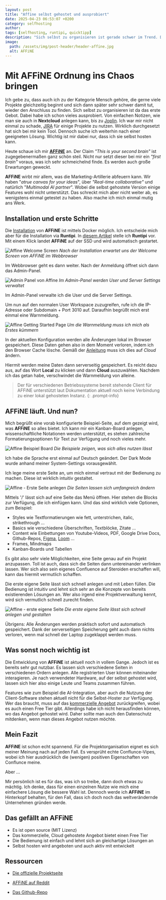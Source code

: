 ```yaml
---
layout: post
title: "Affine selbst gehostet und ausprobiert"
date: 2025-04-23 06:53:07 +0200
category: selfhosting
author: 
tags: [selfhosting, runtipi, quicktipp]
description: "Sich selbst zu organisieren ist gerade schwer im Trend. Daher schaue ich mir einmal AFFiNE an."
image:
  path: /assets/img/post-header/header-affine.jpg
  alt: AFFiNE
---
```


# Mit AFFiNE Ordnung ins Chaos bringen

Ich gebe zu, dass auch ich zu der Kategorie Mensch gehöre, die gerne viele Projekte gleichzeitig beginnt und sich dann später sehr schwer damit tut, wieder den Anschluss zu finden. Sich selbst zu organisieren ist da das erste Gebot. Dabei habe ich schon vieles ausprobiert. Von einfachen Notizen, wie man sie auch in **Nextcloud** anlegen kann, bis zu [Joplin](https://joplinapp.org/). Ich war mir nicht einmal zu schade, [JIRA](https://www.atlassian.com/de/software/jira) für einige Projekte zu nutzen. Wirklich durchgesetzt hat sich bei mir kein Tool. Dennoch suche ich weiterhin nach einer geeigneten Lösung. Wichtig ist mir dabei nur, dass ich sie selbst hosten kann.

Heute schaue ich mir [**AFFiNE**](https://affine.pro/) an. Der Claim *"This is your second brain"* ist zugegebenermaßen ganz schön steil. Nicht nur setzt dieser bei mir ein *"first brain"* voraus, was ich sehr schmeichelnd finde. Es werden auch große Erwartungen geweckt.

**AFFiNE** wirbt mir allem, was die Marketing-Artillerie abfeuern kann. Wir haben "*atrue canvas for your ideas*", über *"Real-time collaborative"* und natürlich "*Multimodal AI partner*". Wobei die selbst gehostete Version einige Features wohl nicht unterstützt. Das schreckt mich aber nicht weiter ab, es wenigstens einmal getestet zu haben. Also mache ich mich einmal mutig ans Werk.

## Installation und erste Schritte

Die [Installation](https://docs.affine.pro/docs/self-host-affine) von **AFFiNE** ist mittels Docker möglich. Ich entscheide mich aber für die Installation via **Runtipi**. In [diesem Artikel](https://markus-daams.com/posts/runtipi-selfhosting-einfach-gemacht/) stelle ich **Runtipi** vor. Mit einem Klick landet **AFFiNE** auf der SSD und wird automatisch gestartet. 

![Affine Welcome Screen](/assets/img/affine/affine-welcomescreen.jpg)
_Nach der Installation erwartet uns der Welcome Screen von AFFiNE im Webbrowser_

Im Webbrowser geht es dann weiter. Nach der Anmeldung öffnet sich dann das Admin-Panel. 

![Admin Panel von Affine](/assets/img/affine/affine-adminpanel.jpg)
_Im Admin-Panel werden User und Server Settings verwaltet_ 

Im Admin-Panel verwalte ich die User und die Server Settings. 

Um nun auf den normalen User Workspace zuzugreifen, rufe ich die IP-Adresse oder Subdomain + Port 3010 auf. Daraufhin begrüßt mich erst einmal eine Warnmeldung.

![Affine Getting Started Page](/assets/img/affine/affine-getting-started.jpg)
_Um die Warnmeldung muss ich mich als Erstes kümmern_

In der aktuellen Konfiguration werden alle Änderungen lokal im Browser gespeichert. Diese Daten gehen also in dem Moment verloren, indem ich den Browser Cache lösche. Gemäß der [Anleitung](https://docs.affine.pro/docs/self-host-affine) muss ich dies auf *Cloud* ändern. 

Hiermit werden meine Daten dann serverseitig gespeichert. Es reicht dazu aus, auf das Wort **Local** zu klicken und dann **Cloud** auszuwählen. Nachdem ich das getan habe, verschwindet die Warnmeldung von alleine. 

> Der für verschiedenen Betriebssysteme bereit stehende Client für AFFiNE unterstützt laut Dokumentation aktuell noch keine Verbindung zu einer lokal gehosteten Instanz.
{: .prompt-info}

## AFFiNE läuft. Und nun?

Mich begrüßt eine vorab konfigurierte Beispiel-Seite, auf dem gezeigt wird, was **AFFiNE** so alles bietet. Ich kann mir ein Kanban-Board anlegen, wissenschaftliche Notationen werden unterstützt, es stehen zahlreiche Formatierungsoptionen für Text zur Verfügung und noch vieles mehr. 

![Affine Beispiel Board](/assets/img/affine/affine-beispielboard.jpg)
_Die Beispiele zeigen, was sich alles nutzen lässt_

Ich habe die Sprache erst einmal auf Deutsch geändert. Der Dark Mode wurde anhand meiner System-Settings vorausgewählt. 

Ich lege meine erste Seite an, um mich einmal vertraut mit der Bedienung zu machen. Diese ist wirklich intuitiv gestaltet. 

![Affine - Erste Seite anlegen](/assets/img/affine/affine-erste-seite.jpg)
_Die Seiten lassen sich umfangreich ändern_

Mittels '/' lässt sich auf eine Seite das Menü öffnen. Hier stehen die Blocks zur Verfügung, die ich einfügen kann. Und das sind wirklich viele Optionen, zum Beispiel:

* Styles wie Textformatierungen wie fett, unterstrichen, italic, strikethrough ...
* Basics wie verschiedene Überschriften, Textblöcke, Zitate ...
* Content wie Einbettungen von Youtube-Videos, PDF, Google Drive Docs, Github-Repos, [Figma](https://www.figma.com/), [Loom](https://www.loom.com/) ...
* Frames, Mindmaps
* Kanban-Boards und Tabellen

Es gibt also sehr viele Möglichkeiten, eine Seite genau auf ein Projekt anzupassen. Toll ist auch, dass sich die Seiten dann untereinander verlinken lassen. Wer sich also sein eigenes Confluence auf Steroiden erschaffen will, kann das hiermit vermutlich schaffen. 

Die erste eigene Seite lässt sich schnell anlegen und mit Leben füllen. Die Bedienung ist intuitiv und lehnt sich sehr an die Konzepte von bereits existierenden Lösungen an. Wer also irgend eine Projektverwaltung kennt, wird sich vermutlich schnell zurecht finden.

![Affine - erste eigene Seite](/assets/img/affine/affine-eigene-seite.jpg)
_Die erste eigene Seite lässt sich schnell anlegen und gestalten_

Übrigens: Alle Änderungen werden praktisch sofort und automatisch gespeichert. Dank der serverseitigen Speicherung geht auch dann nichts verloren, wenn mal schnell der Laptop zugeklappt werden muss. 

## Was sonst noch wichtig ist

Die Entwicklung von **AFFiNE** ist aktuell noch in vollem Gange. Jedoch ist es bereits sehr gut nutzbar. Es lassen sich verschiedene Seiten in verschiedenen Ordern anlegen. Alle registrierten User können miteinander interagieren. Je nach verwendeter Hardware, auf der selbst gehostet wird, lassen sich hier also einige Leute und Teams zusammen führen.

Features wie zum Beispiel die AI-Integration, aber auch die Nutzung der Client-Software stehen aktuell nicht für die Selbst-Hoster zur Verfügung. Wer das braucht, muss auf das [kommerzielle Angebot](https://affine.pro/pricing) zurückgreifen, wobei es auch einen Free Tier gibt. Allerdings habe ich nicht herausfinden können, wo das Angebot gehostet wird. Daher sollte man auch den Datenschutz mitdenken, wenn man dieses Angebot nutzen möchte.

## Mein Fazit

**AFFiNE** ist schon echt spannend. Für die Projektorganisation eignet es sich meiner Meinung nach auf jeden Fall. Es versprüht echte Conflunce-Vipes, wobei ich hier ausdrücklich die (wenigen) positiven Eigenschaften von Conflunce meine.

Aber ... 

Mir persönlich ist es für das, was ich so treibe, dann doch etwas zu mächtig. Ich denke, dass für einen einzelnen Nutze wie mich eine einfachere Lösung die bessere Wahl ist. Dennoch werde ich **AFFiNE** im Hinterkopf behalten, für den Fall, dass ich doch noch das weltverändernde Unternehmen gründen werde. 

## Das gefällt an AFFiNE

* Es ist open source (MIT Lizenz)
* Das kommerzielle, Cloud gehostete Angebot bietet einen Free Tier
* Die Bedienung ist einfach und lehnt sich an gleichartige Lösungen an
* Selbst hosten wird angeboten und auch aktiv mit entwickelt

## Ressourcen

* [Die offizielle Projektseite](https://affine.pro/)

* [AFFiNE auf Reddit](https://www.reddit.com/r/Affine/)

* [Das Github-Repo](https://github.com/toeverything/AFFiNE)
